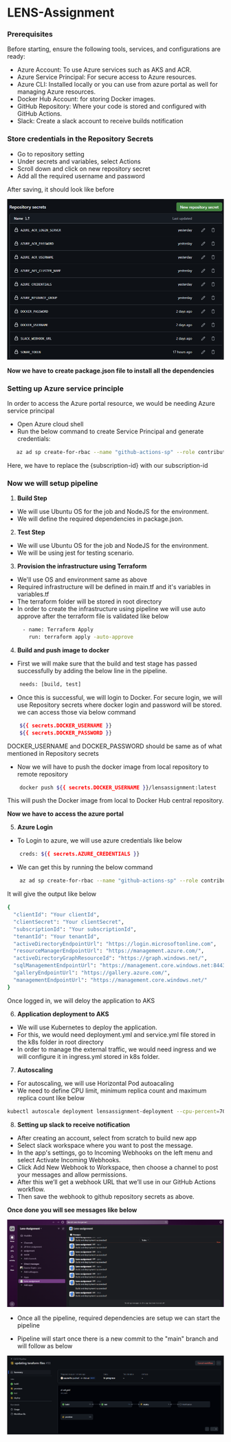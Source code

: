 # LENS-Assignment

### Prerequisites
 Before starting, ensure the following tools, services, and configurations are ready:

- Azure Account: To use Azure services such as AKS and ACR.
- Azure Service Principal: For secure access to Azure resources.
- Azure CLI: Installed locally or you can use from azure portal as well for managing Azure resources.
- Docker Hub Account: for storing Docker images.
- GitHub Repository: Where your code is stored and configured with GitHub Actions.
- Slack: Create a slack account to receive builds notification

### Store credentials in the Repository Secrets

- Go to repository setting
- Under secrets and variables, select Actions
- Scroll down and click on new repository secret
- Add all the required username and password

After saving, it should look like before

![Repository secret](image-3.png)

**Now we have to create package.json file to install all the dependencies**

### Setting up Azure service principle
 In order to access the Azure portal resource, we would be needing Azure service principal

 - Open Azure cloud shell
 - Run the below command to create Service Principal and generate credentials:
 ```bash
    az ad sp create-for-rbac --name "github-actions-sp" --role contributor --scopes /subscriptions/{subscription-id} --sdk-auth
```
Here, we have to replace the {subscription-id} with our subscription-id


### Now we will setup pipeline

1. **Build Step**
- We will use Ubuntu OS for the job and NodeJS for the environment.
- We will define the required dependencies in package.json.

2. **Test Step**
- We will use Ubuntu OS for the job and NodeJS for the environment.
- We will be using jest for testing scenario.

3. **Provision the infrastructure using Terraform**
- We'll use OS and environment same as above
- Required infrastructure will be defined in main.tf and it's variables in variables.tf
- The terraform folder will be stored in root directory
- In order to create the infrastructure using pipeline we will use auto approve after the terraform file is validated like below
```bash
     - name: Terraform Apply                                   
       run: terraform apply -auto-approve
```
4. **Build and push image to docker**
- First we will make sure that the build and test stage has passed successfully by adding the below line in the pipeline.
```bash
    needs: [build, test]
```
- Once this is successful, we will login to Docker. For secure login, we will use Repository secrets where docker login and password will be stored. we can access those via below command
```bash
    ${{ secrets.DOCKER_USERNAME }}
    ${{ secrets.DOCKER_PASSWORD }}
```
DOCKER_USERNAME and DOCKER_PASSWORD should be same as of what mentioned in Repository secrets
- Now we will have to push the docker image from local repository to remote repository
```bash
    docker push ${{ secrets.DOCKER_USERNAME }}/lensassignment:latest
```
This will push the Docker image from local to Docker Hub central repository.

**Now we have to access the azure portal**

5. **Azure Login**
- To Login to azure, we will use azure credentials like below
```bash
    creds: ${{ secrets.AZURE_CREDENTIALS }}
```
- We can get this by running the below command
```bash
    az ad sp create-for-rbac --name "github-actions-sp" --role contributor --scopes /subscriptions/{subscription-id} --sdk-auth
```
It will give the output like below
```bash
{
  "clientId": "Your clientId",
  "clientSecret": "Your clientSecret",
  "subscriptionId": "Your subscriptionId",
  "tenantId": "Your tenantId",
  "activeDirectoryEndpointUrl": "https://login.microsoftonline.com",
  "resourceManagerEndpointUrl": "https://management.azure.com/",
  "activeDirectoryGraphResourceId": "https://graph.windows.net/",
  "sqlManagementEndpointUrl": "https://management.core.windows.net:8443/",
  "galleryEndpointUrl": "https://gallery.azure.com/",
  "managementEndpointUrl": "https://management.core.windows.net/"
}
```
Once logged in, we will deloy the application to AKS

6. **Application deployment to AKS**
- We will use Kubernetes to deploy the application.
- For this, we would need deployment.yml and service.yml file stored in the k8s folder in root directory
- In order to manage the external traffic, we would need ingress and we will configure it in ingress.yml stored in k8s folder.

7. **Autoscaling**
- For autoscaling, we will use Horizontal Pod autoacaling
- We need to define CPU limit, minimum replica count and maximum replica count like below
```bash
kubectl autoscale deployment lensassignment-deployment --cpu-percent=70 --min=1 --max=5
```

8. **Setting up slack to receive notification**
- After creating an account, select from scratch to build new app
- Select slack workspace where you want to post the message.
- In the app's settings, go to Incoming Webhooks on the left menu and select Activate Incoming Webhooks.
- Click Add New Webhook to Workspace, then choose a channel to post your messages and allow permissions. 
- After this we’ll get a webhook URL that we’ll use in our GitHub Actions workflow.
- Then save the webhook to github repository secrets as above.


**Once done you will see messages like below**

![Slack notification](image.png)

- Once all the pipeline, required dependencies are setup we can start the pipeline

- Pipeline will start once there is a new commit to the "main" branch and will follow as below

![Pipeline structure](image-2-1.png)